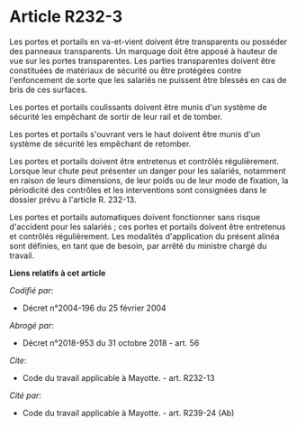 # Article R232-3

Les portes et portails en va-et-vient doivent être transparents ou posséder des panneaux transparents. Un marquage doit être
apposé à hauteur de vue sur les portes transparentes. Les parties transparentes doivent être constituées de matériaux de
sécurité ou être protégées contre l'enfoncement de sorte que les salariés ne puissent être blessés en cas de bris de ces
surfaces. 

Les portes et portails coulissants doivent être munis d'un système de sécurité les empêchant de sortir de leur rail et de
tomber. 

Les portes et portails s'ouvrant vers le haut doivent être munis d'un système de sécurité les empêchant de retomber. 

Les portes et portails doivent être entretenus et contrôlés régulièrement. Lorsque leur chute peut présenter un danger pour
les salariés, notamment en raison de leurs dimensions, de leur poids ou de leur mode de fixation, la périodicité des
contrôles et les interventions sont consignées dans le dossier prévu à l'article R. 232-13.

Les portes et portails automatiques doivent fonctionner sans risque d'accident pour les salariés ; ces portes et portails
doivent être entretenus et contrôlés régulièrement. Les modalités d'application du présent alinéa sont définies, en tant que
de besoin, par arrêté du ministre chargé du travail.

**Liens relatifs à cet article**

_Codifié par_:

  - Décret n°2004-196 du 25 février 2004

_Abrogé par_:

  - Décret n°2018-953 du 31 octobre 2018 - art. 56

_Cite_:

  - Code du travail applicable à Mayotte. - art. R232-13

_Cité par_:

  - Code du travail applicable à Mayotte. - art. R239-24 (Ab)
